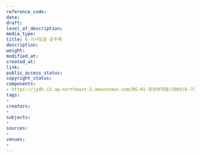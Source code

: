 ```yaml
---
reference_code: 
date: 
draft: 
level_of_description: 
media_type: 
title: 6-기사모음-호주제
description: 
weight: 
modified_at: 
created_at: 
link: 
public_access_status: 
copyright_status: 
components:
- https://jydh.s3.ap-northeast-2.amazonaws.com/RG-01-중앙여대협/2003/6-기사모음-호주제.pdf
tags:
- 
creators:
- 
subjects:
- 
sources:
- 
venues:
- 
---
```

